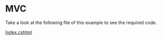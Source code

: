 # MVC

Take a look at the following file of this example to see the required code.

[Index.cshtml](https://github.com/DevExpress-Examples/DataGrid-Master-Detail-Access-every-detail-grid-from-code/blob/master/mvc/Views/Home/Index.cshtml)
